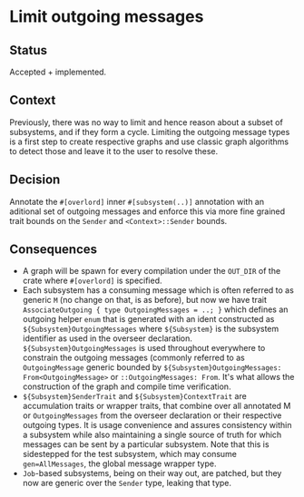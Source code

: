 # Limit outgoing messages

## Status

Accepted + implemented.

## Context

Previously, there was no way to limit and hence reason about a subset of subsystems, and if they form a cycle. Limiting the outgoing message types is a first step to create respective graphs and use classic graph algorithms to detect those and leave it to the user to resolve these.

## Decision

Annotate the `#[overlord]` inner `#[subsystem(..)]` annotation
with an aditional set of outgoing messages and enforce this via more fine grained trait bounds on the `Sender` and `<Context>::Sender` bounds.

## Consequences

* A graph will be spawn for every compilation under the `OUT_DIR` of the crate where `#[overlord]` is specified.
* Each subsystem has a consuming message which is often referred to as generic `M` (no change on that, is as before), but now we have trait `AssociateOutgoing { type OutgoingMessages = ..; }` which defines an outgoing helper `enum` that is generated with an ident constructed as `${Subsystem}OutgoingMessages` where `${Subsystem}` is the subsystem identifier as used in the overseer declaration. `${Subsystem}OutgoingMessages` is used throughout everywhere to constrain the outgoing messages (commonly referred to as `OutgoingMessage` generic bounded by `${Subsystem}OutgoingMessages: From<OutgoingMessage>` or `::OutgoingMessages: From`. It's what allows the construction of the graph and compile time verification.
* `${Subsystem}SenderTrait` and `${Subsystem}ContextTrait` are accumulation traits or wrapper traits, that combine over all annotated M or `OutgoingMessages` from the overseer declaration or their respective outgoing types. It is usage convenience and assures consistency within a subsystem while also maintaining a single source of truth for which messages can be sent by a particular subsystem. Note that this is sidestepped for the test subsystem, which may consume `gen=AllMessages`, the global message wrapper type.
* `Job`-based subsystems, being on their way out, are patched, but they now are generic over the `Sender` type, leaking that type.
